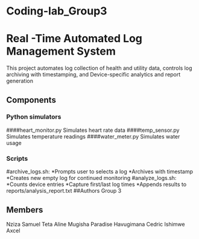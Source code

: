 # Coding-lab_Group3
# Real -Time Automated Log Management System
This project automates log collection of health and utility data, controls log archiving with timestamping, and Device-specific analytics and  report generation
## Components
### Python simulators
####heart_monitor.py 
Simulates heart rate data
####temp_sensor.py
Simulates temperature readings
####water_meter.py
Simulates water usage
### Scripts
#archive_logs.sh:
*Prompts user to selects a log
*Archives with timestamp
*Creates new empty log for continued monitoring
#analyze_logs.sh:
*Counts device entries
*Capture first/last log times
*Appends results to reports/analysis_report.txt
##Authors Group 3
## Members
Nziza Samuel
Teta Aline
Mugisha Paradise
Havugimana Cedric
Ishimwe Axcel


